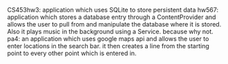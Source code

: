 CS453hw3: application which uses SQLite to store persistent data
hw567: application which stores a database entry through a ContentProvider and allows the user to pull from and manipulate the database 
where it is stored. Also it plays music in the background using a Service. because why not. 
pa4: an application which uses google maps api and allows the user to enter locations in the search bar. it then creates a line from the starting point to every other point which is entered in. 

